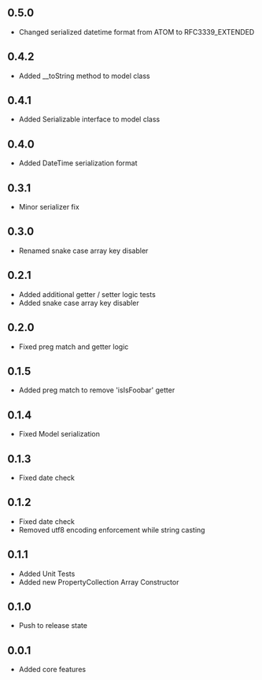 0.5.0
-----
- Changed serialized datetime format from ATOM to RFC3339_EXTENDED

0.4.2
-----
- Added __toString method to model class

0.4.1
-----
- Added Serializable interface to model class

0.4.0
-----
- Added DateTime serialization format

0.3.1
-----
- Minor serializer fix

0.3.0
-----
- Renamed snake case array key disabler

0.2.1
-----
- Added additional getter / setter logic tests
- Added snake case array key disabler

0.2.0
-----
- Fixed preg match and getter logic

0.1.5
-----
- Added preg match to remove 'isIsFoobar' getter

0.1.4
-----
- Fixed Model serialization

0.1.3
-----
- Fixed date check

0.1.2
-----
- Fixed date check
- Removed utf8 encoding enforcement while string casting

0.1.1
-----
- Added Unit Tests 
- Added new PropertyCollection Array Constructor

0.1.0
-----
- Push to release state

0.0.1
-----
- Added core features
